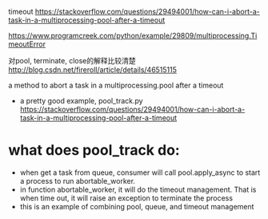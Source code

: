 timeout
https://stackoverflow.com/questions/29494001/how-can-i-abort-a-task-in-a-multiprocessing-pool-after-a-timeout

https://www.programcreek.com/python/example/29809/multiprocessing.TimeoutError

对pool, terminate, close的解释比较清楚
http://blog.csdn.net/fireroll/article/details/46515115

a method to abort a task in a multiprocessing.pool after a timeout
- a pretty good example, pool_track.py
https://stackoverflow.com/questions/29494001/how-can-i-abort-a-task-in-a-multiprocessing-pool-after-a-timeout

# what does pool_track do:
- when get a task from queue, consumer will call pool.apply_async to start a process to run abortable_worker.
- in function abortable_worker, it will do the timeout management. That is when time out, it will raise an exception to terminate the process
- this is an example of combining pool, queue, and timeout management


